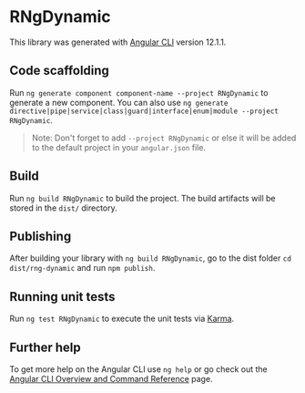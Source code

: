 # RNgDynamic

This library was generated with [Angular CLI](https://github.com/angular/angular-cli) version 12.1.1.

## Code scaffolding

Run `ng generate component component-name --project RNgDynamic` to generate a new component. You can also use `ng generate directive|pipe|service|class|guard|interface|enum|module --project RNgDynamic`.
> Note: Don't forget to add `--project RNgDynamic` or else it will be added to the default project in your `angular.json` file. 

## Build

Run `ng build RNgDynamic` to build the project. The build artifacts will be stored in the `dist/` directory.

## Publishing

After building your library with `ng build RNgDynamic`, go to the dist folder `cd dist/rng-dynamic` and run `npm publish`.

## Running unit tests

Run `ng test RNgDynamic` to execute the unit tests via [Karma](https://karma-runner.github.io).

## Further help

To get more help on the Angular CLI use `ng help` or go check out the [Angular CLI Overview and Command Reference](https://angular.io/cli) page.
